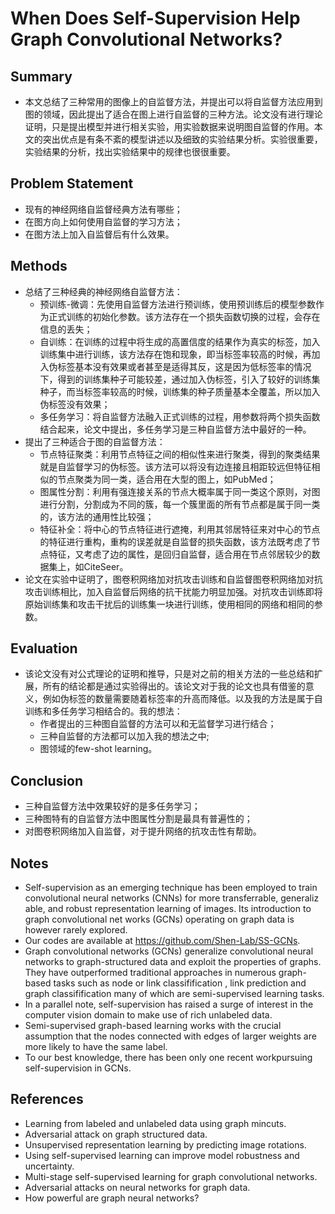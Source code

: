 # When Does Self-Supervision Help Graph Convolutional Networks?
## Summary

* 本文总结了三种常用的图像上的自监督方法，并提出可以将自监督方法应用到图的领域，因此提出了适合在图上进行自监督的三种方法。论文没有进行理论证明，只是提出模型并进行相关实验，用实验数据来说明图自监督的作用。本文的突出优点是有条不紊的模型讲述以及细致的实验结果分析。实验很重要，实验结果的分析，找出实验结果中的规律也很很重要。

## Problem Statement
* 现有的神经网络自监督经典方法有哪些；
* 在图方向上如何使用自监督的学习方法；
* 在图方法上加入自监督后有什么效果。
## Methods
* 总结了三种经典的神经网络自监督方法：
  * 预训练-微调：先使用自监督方法进行预训练，使用预训练后的模型参数作为正式训练的初始化参数。该方法存在一个损失函数切换的过程，会存在信息的丢失；
  * 自训练：在训练的过程中将生成的高置信度的结果作为真实的标签，加入训练集中进行训练，该方法存在饱和现象，即当标签率较高的时候，再加入伪标签基本没有效果或者甚至是适得其反，这是因为低标签率的情况下，得到的训练集种子可能较差，通过加入伪标签，引入了较好的训练集种子，而当标签率较高的时候，训练集的种子质量基本全覆盖，所以加入伪标签没有效果；
  * 多任务学习：将自监督方法融入正式训练的过程，用参数将两个损失函数结合起来，论文中提出，多任务学习是三种自监督方法中最好的一种。
* 提出了三种适合于图的自监督方法：
   * 节点特征聚类：利用节点特征之间的相似性来进行聚类，得到的聚类结果就是自监督学习的伪标签。该方法可以将没有边连接且相距较远但特征相似的节点聚类为同一类，适合用在大型的图上，如PubMed；
   * 图属性分割：利用有强连接关系的节点大概率属于同一类这个原则，对图进行分割，分割成为不同的簇，每一个簇里面的所有节点都是属于同一类的，该方法的通用性比较强；
   * 特征补全：将中心的节点特征进行遮掩，利用其邻居特征来对中心的节点的特征进行重构，重构的误差就是自监督的损失函数，该方法既考虑了节点特征，又考虑了边的属性，是回归自监督，适合用在节点邻居较少的数据集上，如CiteSeer。
 * 论文在实验中证明了，图卷积网络加对抗攻击训练和自监督图卷积网络加对抗攻击训练相比，加入自监督后网络的抗干扰能力明显加强。对抗攻击训练即将原始训练集和攻击干扰后的训练集一块进行训练，使用相同的网络和相同的参数。
## Evaluation
* 该论文没有对公式理论的证明和推导，只是对之前的相关方法的一些总结和扩展，所有的结论都是通过实验得出的。该论文对于我的论文也具有借鉴的意义，例如伪标签的数量需要随着标签率的升高而降低。以及我的方法是属于自训练和多任务学习相结合的。我的想法：
  * 作者提出的三种图自监督的方法可以和无监督学习进行结合；
  * 三种自监督的方法都可以加入我的想法之中;
  * 图领域的few-shot learning。
## Conclusion
* 三种自监督方法中效果较好的是多任务学习；
* 三种图特有的自监督方法中图属性分割是最具有普遍性的；
* 对图卷积网络加入自监督，对于提升网络的抗攻击性有帮助。
## Notes
* Self-supervision as an emerging technique has been employed to train convolutional neural networks (CNNs) for more transferrable, generaliz able, and robust representation learning of images. Its introduction to graph convolutional net works (GCNs) operating on graph data is however rarely explored.
* Our codes are available at https://github.com/Shen-Lab/SS-GCNs.
* Graph convolutional networks (GCNs) generalize convolutional neural networks to graph-structured data and exploit the properties of graphs. They have outperformed traditional approaches in numerous graph-based tasks such as node or link classifification , link prediction and graph classifification many of which are semi-supervised learning tasks.
* In a parallel note, self-supervision has raised a surge of interest in the computer vision domain to make use of rich unlabeled data. 
* Semi-supervised graph-based learning works with the crucial assumption that the nodes connected with edges of larger weights are more likely to have the same label.
* To our best knowledge, there has been only one recent workpursuing self-supervision in GCNs.
## References
* Learning from labeled and unlabeled data using graph mincuts.
* Adversarial attack on graph structured data.
* Unsupervised representation learning by predicting image rotations.
* Using self-supervised learning can improve model robustness and uncertainty.
* Multi-stage self-supervised learning for graph convolutional networks.
* Adversarial attacks on neural networks for graph data.
* How powerful are graph neural networks?
